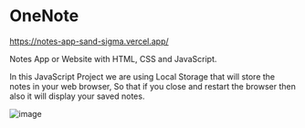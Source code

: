 # OneNote

https://notes-app-sand-sigma.vercel.app/

 Notes App or Website with HTML, CSS and JavaScript. 
 
In this JavaScript Project we are using Local Storage  that will store the notes in your web browser, So that if you close and restart the browser then also it will display your saved notes.

![image](https://github.com/archanaprabhat/Notes-App/assets/53783585/0bbe7258-84e8-4dce-bfb1-d2d9f4942a00)
